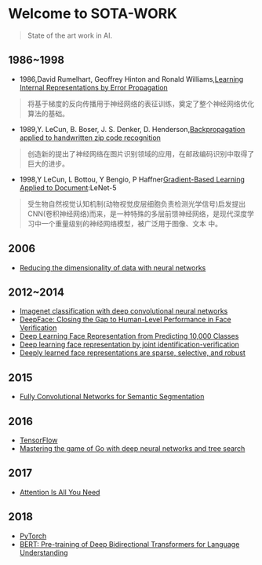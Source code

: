 # Welcome to SOTA-WORK

> State of the art work in AI.

## 1986~1998

- 1986,David Rumelhart, Geoffrey Hinton and Ronald Williams,[Learning Internal Representations by Error Propagation](https://apps.dtic.mil/dtic/tr/fulltext/u2/a164453.pdf)

> 将基于梯度的反向传播用于神经网络的表征训练，奠定了整个神经网络优化算法的基础。

- 1989,Y. LeCun, B. Boser, J. S. Denker, D. Henderson,[Backpropagation applied to handwritten zip code recognition](http://www.ics.uci.edu/~welling/teaching/273ASpring09/lecun-89e.pdf)

> 创造新的提出了神经网络在图片识别领域的应用，在邮政编码识别中取得了巨大的进步。

- 1998,Y LeCun, L Bottou, Y Bengio, P Haffner[Gradient-Based Learning Applied to Document](http://yann.lecun.com/exdb/publis/pdf/lecun-01a.pdf):LeNet-5

> 受生物自然视觉认知机制(动物视觉皮层细胞负责检测光学信号)启发提出CNN(卷积神经网络)而来，是一种特殊的多层前馈神经网络，是现代深度学习中一个重量级别的神经网络模型，被广泛用于图像、文本
中。

## 2006

- [Reducing the dimensionality of data with neural networks](https://pdfs.semanticscholar.org/7d76/b71b700846901ac4ac119403aa737a285e36.pdf)

## 2012~2014

- [Imagenet classification with deep convolutional neural networks](http://papers.nips.cc/paper/4824-imagenet-classification-with-deep-convolutional-neural-networks.pdf)
- [DeepFace: Closing the Gap to Human-Level Performance in Face Verification](https://www.cv-foundation.org/openaccess/content_cvpr_2014/papers/Taigman_DeepFace_Closing_the_2014_CVPR_paper.pdf)
- [Deep Learning Face Representation from Predicting 10,000 Classes](https://www.cv-foundation.org/openaccess/content_cvpr_2014/papers/Sun_Deep_Learning_Face_2014_CVPR_paper.pdf)
- [Deep learning face representation by joint identification-verification](https://papers.nips.cc/paper/5416-deep-learning-face-representation-by-joint-identification-verification.pdf)
- [Deeply learned face representations are sparse, selective, and robust](https://www.cv-foundation.org/openaccess/content_cvpr_2015/papers/Sun_Deeply_Learned_Face_2015_CVPR_paper.pdf)

## 2015

- [Fully Convolutional Networks for Semantic Segmentation](https://www.cv-foundation.org/openaccess/content_cvpr_2015/papers/Long_Fully_Convolutional_Networks_2015_CVPR_paper.pdf)

## 2016

- [TensorFlow](https://tensorflow.org)
- [Mastering the game of Go with deep neural networks and tree search](http://web.iitd.ac.in/~sumeet/Silver16.pdf)

## 2017

- [Attention Is All You Need](https://arxiv.org/abs/1706.03762)

## 2018

- [PyTorch](https://pytorch.org/)
- [BERT: Pre-training of Deep Bidirectional Transformers for Language Understanding](https://arxiv.org/abs/1810.04805)

